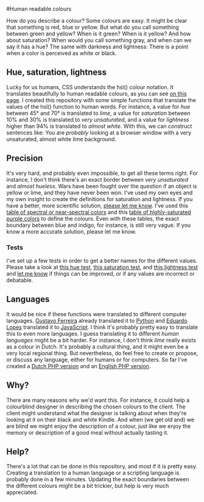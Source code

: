 #Human readable colours

How do you describe a colour? Some colours are easy. It might be clear that something is red, blue or yellow. But what do you call something between green and yellow? When is it green? When is it yellow? And how about saturation? When would you call something gray, and when can we say it has a hue? The same with darkness and lightness: There is a point when a color is perceived as white or black. 

## Hue, saturation, lightness

Lucky for us humans, CSS understands the hsl() colour notation. It translates beautifully to human readable colours, as you can see [on this page](http://ghehehe.nl/random/100/). I created this repository with some simple functions that translate the values of the hsl() function to human words. For instance, a value for *hue* between 45° and 70° is translated to *lime*, a value for *saturation* between 10% and 30% is translated to *very unsaturated*, and a value for *lightness* higher than 94% is translated to *almost white*. With this, we can construct sentences like: You are *probably* looking at a browser window with a very unsaturated, almost white lime background. 

## Precision
It's very hard, and probably even impossible, to get all these terms right. For instance, I don't think there's an exact border between *very unsaturated* and *almost hueless*. Wars have been fought over the question if an object is yellow or lime, and they have never been won. I've used my own eyes and my own insight to create the definitions for saturation and lightness. If you have a better, more scientific solution, [please let me know](https://github.com/vasilisvg/human-colours/issues). I've used this [table of spectral or near-spectral colors](https://en.wikipedia.org/wiki/Spectral_color#Table_of_spectral_or_near-spectral_colors) and this [table of highly-saturated purple colors](https://en.wikipedia.org/wiki/Line_of_purples#Table_of_highly-saturated_purple_colors) to define the colours. Even with these tables, the exact boundary between blue and indigo, for instance, is still very vague. If you know a more accurate solution, please let me know.

### Tests
I've set up a few tests in order to get a better names for the different values. Please take a look at [this hue test](http://nerd.vasilis.nl/code/human-colours/tests/hue-en-gb.php), [this saturation test](http://nerd.vasilis.nl/code/human-colours/tests/saturation-en-gb.php), and [this lightness test](http://nerd.vasilis.nl/code/human-colours/tests/lightness-en-gb.php) and [let me know](https://github.com/vasilisvg/human-colours/issues) if things can be improved, or if any values are incorrect or debatable.

## Languages
It would be nice if these functions were translated to different computer languages. [Gustavo Ferreira](https://github.com/gferreira) already translated it to [Python](https://github.com/vasilisvg/human-colours/tree/master/py) and [Eduardo Lopes](https://github.com/EduardoLopes) translated it to [JavaScript](https://github.com/vasilisvg/human-colours/tree/master/js). I think it's probably pretty easy to translate this to even more languages. I guess translating it to different *human languages* might be a bit harder. For instance, I don't think *lime* really exists as a colour in Dutch. It's probably a cultural thing, and it might even be a very local regional thing. But nevertheless, do feel free to create or propose, or discuss any language, either for humans or for computers. So far I've created a [Dutch PHP version](http://nerd.vasilis.nl/code/human-colours/php/nl-nl-example.php) and an [English PHP version](http://nerd.vasilis.nl/code/human-colours/php/en-gb-example.php).

## Why?
There are many reasons why we'd want this. For instance, it could help a colourblind designer in describing the chosen colours to the client. The client might understand what the designer is talking about when they're looking at it on their black and white Kindle. And when (we get old and) we are blind we might enjoy the description of a colour, just like we enjoy the memory or description of a good meal without actually tasting it.

## Help?
There's a lot that can be done in this repository, and most if it is pretty easy. Creating a translation to a human language or a scripting language is probably done in a few minutes. Updating the exact boundaries between the different colours might be a bit trickier, but help is very much appreciated.